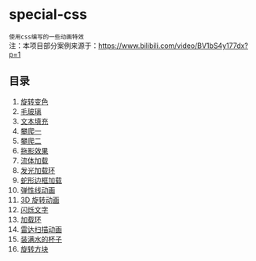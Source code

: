# special-css

`使用css编写的一些动画特效`\
注：本项目部分案例来源于：https://www.bilibili.com/video/BV1bS4y177dx?p=1

## 目录

1.  [旋转变色](./旋转变色/README.md)
2.  [毛玻璃](./毛玻璃/README.md)
3.  [文本填充](./文本填充/README.md)
4.  [攀爬一](./攀爬一/README.md)
5.  [攀爬二](./攀爬二/README.md)
6.  [拖影效果](./拖影效果/README.md)
7.  [流体加载](./流体加载/README.md)
8.  [发光加载环](./发光渐变加载环/加载环.gif)
9.  [蛇形边框加载](./蛇形边框加载/README.md)
10. [弹性线动画](./弹性线动画/README.md)
11. [3D 旋转动画](./3D旋转动画/README.md)
12. [闪烁文字](./闪烁文字/README.md)
13. [加载环](./双重加载环动画/README.md)
14. [雷达扫描动画](./雷达扫描动画/README.md)
15. [装满水的杯子](./装满水的杯子/README.md)
16. [旋转方块](./旋转方块/README.md)
